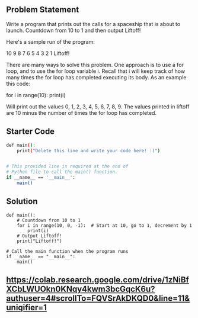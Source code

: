 ## Problem Statement

Write a program that prints out the calls for a spaceship that is about to launch. Countdown from 10 to 1 and then output Liftoff!

Here's a sample run of the program:

10
9
8
7
6
5
4
3
2
1
Liftoff!

There are many ways to solve this problem. One approach is to use a for loop, and to use the for loop variable i. Recall that i will keep track of how many times the for loop has completed executing its body. As an example this code:

for i in range(10):
    print(i)

Will print out the values 0, 1, 2, 3, 4, 5, 6, 7, 8, 9. The values printed in liftoff are 10 minus the number of times the for loop has completed.

## Starter Code

```bash
def main():
    print("Delete this line and write your code here! :)")


# This provided line is required at the end of
# Python file to call the main() function.
if __name__ == '__main__':
    main()
```

## Solution
```
def main():
    # Countdown from 10 to 1
    for i in range(10, 0, -1):  # Start at 10, go to 1, decrement by 1
        print(i)
    # Output Liftoff!
    print("Liftoff!")

# Call the main function when the program runs
if __name__ == "__main__":
    main()
```
## https://colab.research.google.com/drive/1zNiBfXCbLWUOkn0KNqy4kwm3bcGqcK6u?authuser=4#scrollTo=FQVSrAkDKQD0&line=11&uniqifier=1
